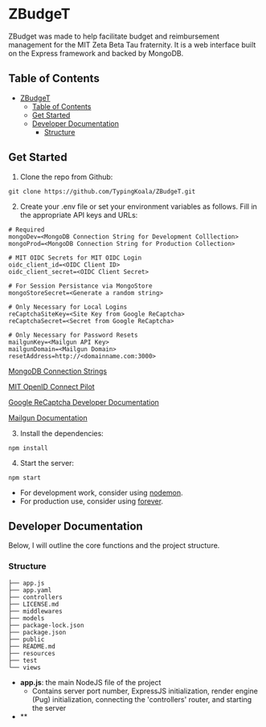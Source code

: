 # ZBudgeT
ZBudget was made to help facilitate budget and reimbursement management for the MIT Zeta Beta Tau fraternity. It is a web interface built on the Express framework and backed by MongoDB.

## Table of Contents
- [ZBudgeT](#zbudget)
    - [Table of Contents](#table-of-contents)
    - [Get Started](#get-started)
    - [Developer Documentation](#developer-documentation)
        - [Structure](#structure)

## Get Started
1. Clone the repo from Github:
 ```
 git clone https://github.com/TypingKoala/ZBudgeT.git
 ```
2. Create your .env file or set your environment variables as follows. Fill in the appropriate API keys and URLs:
```
# Required
mongoDev=<MongoDB Connection String for Development Colllection>
mongoProd=<MongoDB Connection String for Production Collection>

# MIT OIDC Secrets for MIT OIDC Login
oidc_client_id=<OIDC Client ID>
oidc_client_secret=<OIDC Client Secret>

# For Session Persistance via MongoStore
mongoStoreSecret=<Generate a random string>

# Only Necessary for Local Logins
reCaptchaSiteKey=<Site Key from Google ReCaptcha>
reCaptchaSecret=<Secret from Google ReCaptcha>

# Only Necessary for Password Resets
mailgunKey=<Mailgun API Key>
mailgunDomain=<Mailgun Domain>
resetAddress=http://<domainname.com:3000>
```

[MongoDB Connection Strings](https://docs.mongodb.com/manual/reference/connection-string/)

[MIT OpenID Connect Pilot](https://oidc.mit.edu/)

[Google ReCaptcha Developer Documentation](https://developers.google.com/recaptcha/intro)

[Mailgun Documentation](https://documentation.mailgun.com/en/latest/)

3. Install the dependencies:
```
npm install
```

4. Start the server:
```
npm start
```
- For development work, consider using [nodemon](https://github.com/remy/nodemon).
- For production use, consider using [forever](https://github.com/foreverjs/forever).

## Developer Documentation
Below, I will outline the core functions and the project structure.
### Structure
```
├── app.js
├── app.yaml
├── controllers
├── LICENSE.md
├── middlewares
├── models
├── package-lock.json
├── package.json
├── public
├── README.md
├── resources
├── test
└── views
```
- **app.js**: the main NodeJS file of the project
    - Contains server port number, ExpressJS initialization, render engine (Pug) initialization, connecting the 'controllers' router, and starting the server
- **

